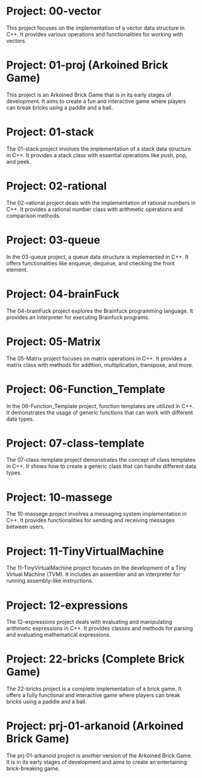 # Project: 00-vector

This project focuses on the implementation of a vector data structure in C++. It provides various operations and functionalities for working with vectors.

# Project: 01-proj (Arkoined Brick Game)

This project is an Arkoined Brick Game that is in its early stages of development. It aims to create a fun and interactive game where players can break bricks using a paddle and a ball.

# Project: 01-stack

The 01-stack project involves the implementation of a stack data structure in C++. It provides a stack class with essential operations like push, pop, and peek.

# Project: 02-rational

The 02-rational project deals with the implementation of rational numbers in C++. It provides a rational number class with arithmetic operations and comparison methods.

# Project: 03-queue

In the 03-queue project, a queue data structure is implemented in C++. It offers functionalities like enqueue, dequeue, and checking the front element.

# Project: 04-brainFuck

The 04-brainFuck project explores the Brainfuck programming language. It provides an interpreter for executing Brainfuck programs.

# Project: 05-Matrix

The 05-Matrix project focuses on matrix operations in C++. It provides a matrix class with methods for addition, multiplication, transpose, and more.

# Project: 06-Function_Template

In the 06-Function_Template project, function templates are utilized in C++. It demonstrates the usage of generic functions that can work with different data types.

# Project: 07-class-template

The 07-class-template project demonstrates the concept of class templates in C++. It shows how to create a generic class that can handle different data types.

# Project: 10-massege

The 10-massege project involves a messaging system implementation in C++. It provides functionalities for sending and receiving messages between users.

# Project: 11-TinyVirtualMachine

The 11-TinyVirtualMachine project focuses on the development of a Tiny Virtual Machine (TVM). It includes an assembler and an interpreter for running assembly-like instructions.

# Project: 12-expressions

The 12-expressions project deals with evaluating and manipulating arithmetic expressions in C++. It provides classes and methods for parsing and evaluating mathematical expressions.

# Project: 22-bricks (Complete Brick Game)

The 22-bricks project is a complete implementation of a brick game. It offers a fully functional and interactive game where players can break bricks using a paddle and a ball.

# Project: prj-01-arkanoid (Arkoined Brick Game)

The prj-01-arkanoid project is another version of the Arkoined Brick Game. It is in its early stages of development and aims to create an entertaining brick-breaking game.